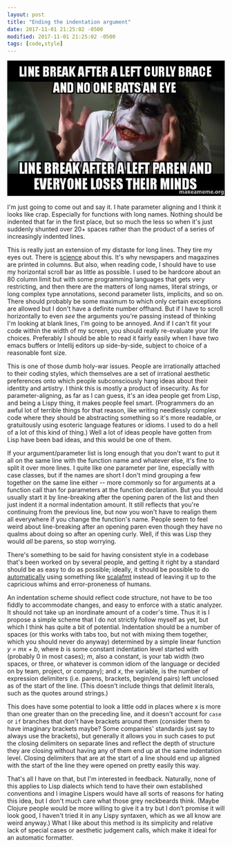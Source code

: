 ```yaml
---
layout: post
title: "Ending the indentation argument"
date: 2017-11-01 21:25:02 -0500
modified: 2017-11-01 21:25:02 -0500
tags: [code,style]
---
```


![original dank memeage](/images/line-break-after.jpg)

I'm just going to come out and say it. I hate parameter aligning and I think it
looks like crap. Especially for functions with long names. Nothing should be
indented that far in the first place, but so much the less so when it's just
suddenly shunted over 20+ spaces rather than the product of a series of
increasingly indented lines.

This is really just an extension of my distaste for long lines. They tire my
eyes out. There is [science][1] about this. It's why newspapers and magazines
are printed in columns. But also, when reading code, I should have to use my
horizontal scroll bar as little as possible. I used to be hardcore about an 80
column limit but with some programming languages that gets very restricting, and
then there are the matters of long names, literal strings, or long complex type
annotations, second parameter lists, implicits, and so on. There should probably
be some maximum to which only certain exceptions are allowed but I don't have a
definite number offhand. But if I have to scroll horizontally to even _see_ the
arguments you're passing instead of thinking I'm looking at blank lines, I'm
going to be annoyed. And if I can't fit your code within the width of my screen,
you should really re-evaluate your life choices. Preferably I should be able to
read it fairly easily when I have two emacs buffers or Intellij editors up
side-by-side, subject to choice of a reasonable font size.

This is one of those dumb holy-war issues. People are irrationally attached to
their coding styles, which themselves are a set of irrational aesthetic
preferences onto which people subconsciously hang ideas about their identity and
artistry. I think this is mostly a product of insecurity. As for
parameter-aligning, as far as I can guess, it's an idea people get from Lisp,
and being a Lispy thing, it makes people feel smart. (Programmers do an awful
lot of terrible things for that reason, like writing needlessly complex code
where they should be abstracting something so it's more readable, or
gratuitously using esoteric language features or idioms. I used to do a hell of
a lot of this kind of thing.) Well a lot of ideas people have gotten from Lisp
have been bad ideas, and this would be one of them.

If your argument/parameter list is long enough that you don't want to put it all
on the same line with the function name and whatever else, it's fine to split it
over more lines. I quite like one parameter per line, especially with case
classes, but if the names are short I don't mind grouping a few together on the
same line either -- more commonly so for arguments at a function call than for
parameters at the function declaration. But you should usually start it by
line-breaking after the opening paren of the list and then just indent it a
normal indentation amount. It still reflects that you're continuing from the
previous line, but now you won't have to realign them all everywhere if you
change the function's name. People seem to feel weird about line-breaking after
an opening paren even though they have no qualms about doing so after an opening
curly. Well, if this was Lisp they would _all_ be parens, so stop worrying.

There's something to be said for having consistent style in a codebase that's
been worked on by several people, and getting it right by a standard should be
as easy to do as possible; ideally, it should be possible to
do [automatically][2] using something like [scalafmt][3] instead of leaving it
up to the capricious whims and error-proneness of humans.

An indentation scheme should reflect code structure, not have to be too fiddly
to accommodate changes, and easy to enforce with a static analyzer. It should
not take up an inordinate amount of a coder's time. Thus it is I propose a
simple scheme that I do not strictly follow myself as yet, but which I think has
quite a bit of potential. Indentation should be a number of spaces (or this
works with tabs too, but not with mixing them together, which you should never
do anyway) determined by a simple linear function _y = mx + b_, where _b_ is
some constant indentation level started with (probably 0 in most cases); _m_,
also a constant, is your tab width (two spaces, or three, or whatever is common
idiom of the language or decided on by team, project, or company); and _x_, the
variable, is the number of expression delimiters (i.e. parens, brackets,
begin/end pairs) left unclosed as of the start of the line. (This doesn't
include things that delimit literals, such as the quotes around strings.)

This does have some potential to look a little odd in places where x is more
than one greater than on the preceding line, and it doesn't account for `case`
or `if` branches that don't have brackets around them (consider them to have
imaginary brackets maybe? Some companies' standards just say to always use the
brackets), but generally it allows you in such cases to put the closing
delimiters on separate lines and reflect the depth of structure they are closing
without having any of them end up at the same indentation level. Closing
delimiters that are at the start of a line should end up aligned with the start
of the line they were opened on pretty easily this way.

That's all I have on that, but I'm interested in feedback. Naturally, none of
this applies to Lisp dialects which tend to have their own established
conventions and I imagine Lispers would have all sorts of reasons for hating
this idea, but I don't much care what those grey neckbeards think. (Maybe
Clojure people would be more willing to give it a try but I don't promise it
will look good, I haven't tried it in any Lispy syntaxen, which as we all know
are weird anyway.) What I like about this method is its simplicity and relative
lack of special cases or aesthetic judgement calls, which make it ideal for an
automatic formatter.

[1]: http://usabilitynews.org/the-effects-of-line-length-on-reading-online-news/
[2]: https://medium.freecodecamp.org/why-robots-should-format-our-code-159fd06d17f7
[3]: http://scalameta.org/scalafmt/
